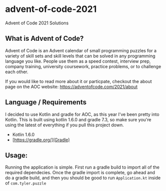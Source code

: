 # advent-of-code-2021
Advent of Code 2021 Solutions

## What is Advent of Code?

Advent of Code is an Advent calendar of small programming puzzles for a variety of skill sets and skill levels that can be solved in any programming language you like. People use them as a speed contest, interview prep, company training, university coursework, practice problems, or to challenge each other.

If you would like to read more about it or particpate, checkout the about page on the AOC website:
https://adventofcode.com/2021/about


## Language / Requirements
I decided to use Kotlin and gradle for AOC, as this year I've been pretty into Kotlin. 
This is built using kotlin 1.6.0 and gradle 7.3, so make sure you're using the latest of everything if you pull this project down.

- Kotlin 1.6.0
- [https://gradle.org/](Gradle)


## Usage:

Running the application is simple. First run a gradle build to import all of the required dependecies. Once the gradle import is complete, go ahead and do a gradle build, and then you should be good to run ```Application.kt``` inside of ```com.tyler.puzzle```
